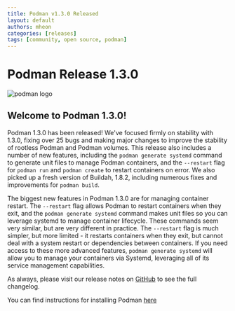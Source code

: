 ```yaml
---
title: Podman v1.3.0 Released
layout: default
authors: mheon
categories: [releases]
tags: [community, open source, podman]
---
```


# Podman Release 1.3.0

![podman logo](https://podman.io/images/podman.svg)

## Welcome to Podman 1.3.0!

Podman 1.3.0 has been released! We've focused firmly on stability with 1.3.0, fixing over 25 bugs and making major changes to improve the stability of rootless Podman and Podman volumes. This release also includes a number of new features, including the `podman generate systemd` command to generate unit files to manage Podman containers, and the `--restart` flag for `podman run` and `podman create` to restart containers on error. We also picked up a fresh version of Buildah, 1.8.2, including numerous fixes and improvements for `podman build`.

<!--readmore-->

The biggest new features in Podman 1.3.0 are for managing container restart. The `--restart` flag allows Podman to restart containers when they exit, and the `podman generate systemd` command makes unit files so you can leverage systemd to manage container lifecycle. These commands seem very similar, but are very different in practice. The `--restart` flag is much simpler, but more limited - it restarts containers when they exit, but cannot deal with a system restart or dependencies between containers. If you need access to these more advanced features, `podman generate systemd` will allow you to manage your containers via Systemd, leveraging all of its service management capabilities.

As always, please visit our release notes on [GitHub](https://github.com/containers/podman/blob/main/RELEASE_NOTES.md) to see the full changelog.

You can find instructions for installing Podman [here](https://github.com/containers/podman/blob/main/install.md)

